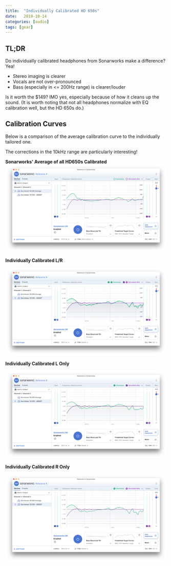 ```yaml
---
title:  "Individually Calibrated HD 650s"
date:   2019-10-14
categories: [audio]
tags: [gear]
---
```


## TL;DR

Do individually calibrated headphones from Sonarworks make a difference? Yea!

- Stereo imaging is clearer
- Vocals are not over-pronounced
- Bass (especially in <= 200Hz range) is clearer/louder

Is it worth the $149? IMO yes, especially because of how it cleans up the sound. (It is worth noting that not all headphones normalize with EQ calibration well, but the HD 650s do.)

## Calibration Curves

Below is a comparison of the average calibration curve to the individually tailored one.

The corrections in the 10kHz range are particularly interesting!

**Sonarworks' Average of all HD650s Calibrated**
[![](sonarworks-hd650-average.png)](sonarworks-hd650-average.png)

**Individually Calibrated L/R**

[![](sonarworks-hd650-custom-1.png)](sonarworks-hd650-custom-1.png)

**Individually Calibrated L Only**

[![](sonarworks-hd650-custom-2.png)](sonarworks-hd650-custom-2.png)

**Individually Calibrated R Only**

[![](sonarworks-hd650-custom-3.png)](sonarworks-hd650-custom-3.png)
